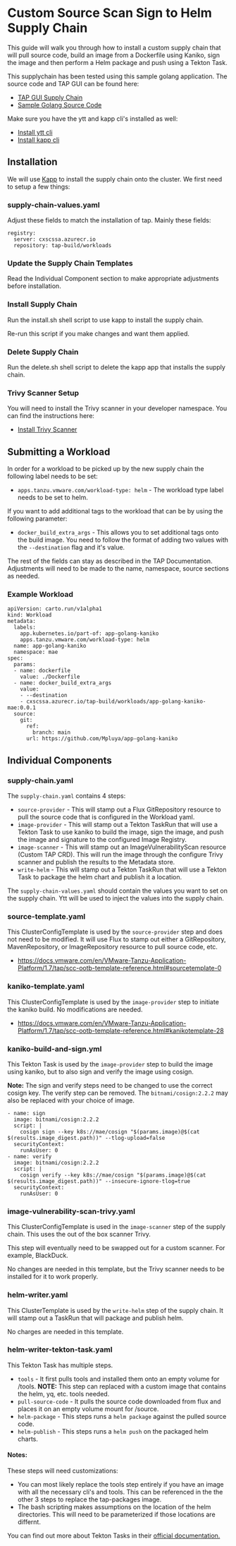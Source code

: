 # Custom Source Scan Sign to Helm Supply Chain

This guide will walk you through how to install a custom supply chain that will pull source code, build an image from a Dockerfile using Kaniko, sign the image and then perform a Helm package and push using a Tekton Task.

This supplychain has been tested using this sample golang application. The source code and TAP GUI can be found here:

* [TAP GUI Supply Chain](https://tap-gui.view.cssa.tapsme.org/supply-chain/build/mae/app-golang-kaniko)
* [Sample Golang Source Code](https://github.com/Mpluya/app-golang-kaniko)

Make sure you have the ytt and kapp cli's installed as well:

* [Install ytt cli](https://carvel.dev/ytt/docs/v0.46.x/install/)
* [Install kapp cli](https://carvel.dev/kapp/docs/v0.59.x/install/)

## Installation

We will use [Kapp](https://carvel.dev/kapp/) to install the supply chain onto the cluster. We first need to setup a few things:

### supply-chain-values.yaml

Adjust these fields to match the installation of tap. Mainly these fields:

```
registry:
  server: cxscssa.azurecr.io
  repository: tap-build/workloads

```

### Update the Supply Chain Templates

Read the Individual Component section to make appropriate adjustments before installation. 

### Install Supply Chain

Run the install.sh shell script to use kapp to install the supply chain.

Re-run this script if you make changes and want them applied.

### Delete Supply Chain

Run the delete.sh shell script to delete the kapp app that installs the supply chain. 

### Trivy Scanner Setup

You will need to install the Trivy scanner in your developer namespace. You can find the instructions here:

* [Install Trivy Scanner](https://docs.vmware.com/en/VMware-Tanzu-Application-Platform/1.7/tap/scst-scan-install-trivy-integration.html)

## Submitting a Workload

In order for a workload to be picked up by the new supply chain the following label needs to be set: 

* `apps.tanzu.vmware.com/workload-type: helm` - The workload type label needs to be set to helm.

If you want to add additional tags to the workload that can be by using the following parameter:

* `docker_build_extra_args` - This allows you to set additional tags onto the build image. You need to follow the format of adding two values with the `--destination` flag and it's  value.

The rest of the fields can stay as described in the TAP Documentation. Adjustments will need to be made to the name, namespace, source sections as needed.

### Example Workload

```
apiVersion: carto.run/v1alpha1
kind: Workload
metadata:
  labels:
    app.kubernetes.io/part-of: app-golang-kaniko
    apps.tanzu.vmware.com/workload-type: helm
  name: app-golang-kaniko
  namespace: mae
spec:
  params:
  - name: dockerfile
    value: ./Dockerfile
  - name: docker_build_extra_args
    value:
    - --destination
    - cxscssa.azurecr.io/tap-build/workloads/app-golang-kaniko-mae:0.0.1
  source:
    git:
      ref:
        branch: main
      url: https://github.com/Mpluya/app-golang-kaniko
```

## Individual Components

### supply-chain.yaml

The `supply-chain.yaml` contains 4 steps:

* `source-provider` - This will stamp out a Flux GitRepository resource to pull the source code that is configured in the Workload yaml.
* `image-provider` -  This will stamp out a Tekton TaskRun that will use a Tekton Task to use kaniko to build the image, sign the image, and push the image and signature to the configured Image Registry.
* `image-scanner` - This will stamp out an ImageVulnerabilityScan resource (Custom TAP CRD). This will run the image through the configure Trivy scanner and publish the results to the Metadata store.
* `write-helm` - This will stamp out a Tekton TaskRun that will use a Tekton Task to package the helm chart and publish it a location. 

The `supply-chain-values.yaml` should contain the values you want to set on the supply chain. Ytt will be used to inject the values into the supply chain.

### source-template.yaml

This ClusterConfigTemplate is used by the `source-provider` step and does not need to be modified. It will use Flux to stamp out either a GitRepository, MavenRepository, or ImageRepository resource to pull source code, etc.

* https://docs.vmware.com/en/VMware-Tanzu-Application-Platform/1.7/tap/scc-ootb-template-reference.html#sourcetemplate-0 

### kaniko-template.yaml

This ClusterConfigTemplate is used by the `image-provider` step to initiate the kaniko build. No modifications are needed.

* https://docs.vmware.com/en/VMware-Tanzu-Application-Platform/1.7/tap/scc-ootb-template-reference.html#kanikotemplate-28 

### kaniko-build-and-sign.yml

This Tekton Task is used by the `image-provider` step to build the image using kaniko, but to also sign and verify the image using cosign. 

**Note:** The sign and verify steps need to be changed to use the correct cosign key. The verify step can be removed. The `bitnami/cosign:2.2.2` may also be replaced with your choice of image.

```
- name: sign
  image: bitnami/cosign:2.2.2
  script: |
    cosign sign --key k8s://mae/cosign "$(params.image)@$(cat $(results.image_digest.path))" --tlog-upload=false
  securityContext:
    runAsUser: 0
- name: verify
  image: bitnami/cosign:2.2.2
  script: |
    cosign verify --key k8s://mae/cosign "$(params.image)@$(cat $(results.image_digest.path))" --insecure-ignore-tlog=true
  securityContext:
    runAsUser: 0
```

### image-vulnerability-scan-trivy.yaml

This ClusterConfigTemplate is used in the `image-scanner` step of the supply chain. This uses the out of the box scanner Trivy. 

This step will eventually need to be swapped out for a custom scanner. For example, BlackDuck. 

No changes are needed in this template, but the Trivy scanner needs to be installed for it to work properly. 

### helm-writer.yaml

This ClusterTemplate is used by the `write-helm` step of the supply chain. It will stamp out a TaskRun that will package and publish helm. 

No charges are needed in this template.

### helm-writer-tekton-task.yaml

This Tekton Task has multiple steps. 

* `tools` - It first pulls tools and installed them onto an empty volume for /tools. **NOTE:** This step can replaced with a custom image that contains the helm, yq, etc. tools needed.
* `pull-source-code` - It pulls the source code downloaded from flux and places it on an empty volume mount for /source.
* `helm-package` - This steps runs a `helm package` against the pulled source code.
* `helm-publish` - This steps runs a `helm push` on the packaged helm charts.

#### Notes: 

These steps will need customizations:

* You can most likely replace the tools step entirely if you have an image with all the necessary cli's and tools. This can be referenced in the the other 3 steps to replace the tap-packages image. 
* The bash scripting makes assumptions on the location of the helm directories. This will need to be parameterized if those locations are differnt. 

You can find out more about Tekton Tasks in their [official documentation.](https://tekton.dev/docs/pipelines/tasks/)
